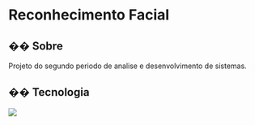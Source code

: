 <h1>Reconhecimento Facial</h1>

<h2>�� Sobre</h2>
<p>Projeto do segundo periodo de analise e desenvolvimento de sistemas.</p>

## �� Tecnologia
<div>
  <img src="https://www.python.org/static/community_logos/python-powered-w-70x28.png">
</div>
